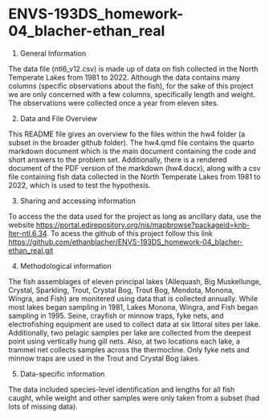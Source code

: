 # ENVS-193DS_homework-04_blacher-ethan_real

1. General Information

The data file (ntl6_v12.csv) is made up of data on fish collected in the North Temperate Lakes from 1981 to 2022. Although the data contains many columns (specific observations about the fish), for the sake of this project we are only concerned with a few columns, specifically length and weight. The observations were collected once a year from eleven sites.

2. Data and File Overview

This README file gives an overview fo the files within the hw4 folder (a subset in the broader github folder). The hw4.qmd file contains the quarto markdown document which is the main document containing the code and short answers to the problem set. Additionally, there is a rendered document of the PDF version of the markdown (hw4.docx), along with a csv file containing fish data collected in the North Temperate Lakes from 1981 to 2022, which is used to test the hypothesis.

3. Sharing and accessing information

To access the the data used for the project as long as ancillary data, use the website https://portal.edirepository.org/nis/mapbrowse?packageid=knb-lter-ntl.6.34. To acess the github of this project follow this link https://github.com/ethanblacher/ENVS-193DS_homework-04_blacher-ethan_real.git

4. Methodological information

The fish assemblages of eleven principal lakes (Allequash, Big Muskellunge, Crystal, Sparkling, Trout, Crystal Bog, Trout Bog, Mendota, Monona, Wingra, and Fish) are monitered using data that is collected annually. While most lakes began sampling in 1981, Lakes Monona, Wingra, and Fish began sampling in 1995. Seine, crayfish or minnow traps, fyke nets, and electrofishing equipment are used to collect data at six littoral sites per lake. Additionally, two pelagic samples per lake are collected from the deepest point using vertically hung gill nets. Also, at two locations each lake, a trammel net collects samples across the thermocline. Only fyke nets and minnow traps are used in the Trout and Crystal Bog lakes.

5. Data-specific information

The data included species-level identification and lengths for all fish caught, while weight and other samples were only taken from a subset (had lots of missing data).